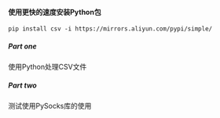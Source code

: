 #### 使用更快的速度安装Python包
`pip install csv -i https://mirrors.aliyun.com/pypi/simple/`

##### Part one
使用Python处理CSV文件

##### Part two
测试使用PySocks库的使用